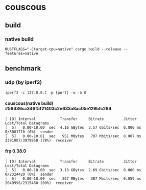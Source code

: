 # couscous

## build
### native build
```shell
RUSTFLAGS="-Ctarget-cpu=native" cargo build --release --features=native
```

## benchmark
### udp (by iperf3)
`iperf3 -c 127.0.0.1 -p {port} -u -b 0`

#### couscous(native build) #56436ca346f5f21403c2e633a8ac05e129bfc264
```
[ ID] Interval           Transfer     Bitrate         Jitter    Lost/Total Datagrams
[  5]   0.00-10.00  sec  4.16 GBytes  3.57 Gbits/sec  0.000 ms  0/3081710 (0%)  sender
[  5]   0.00-10.01  sec   951 MBytes   797 Mbits/sec  0.007 ms  2391007/3079850 (78%)  receiver
````

#### frp 0.38.0
```
[ ID] Interval           Transfer     Bitrate         Jitter    Lost/Total Datagrams
[  5]   0.00-10.00  sec  3.13 GBytes  2.69 Gbits/sec  0.000 ms  0/2324420 (0%)  sender
[  5]   0.00-10.00  sec   367 MBytes   307 Mbits/sec  0.059 ms  2049996/2315460 (89%)  receiver
```
